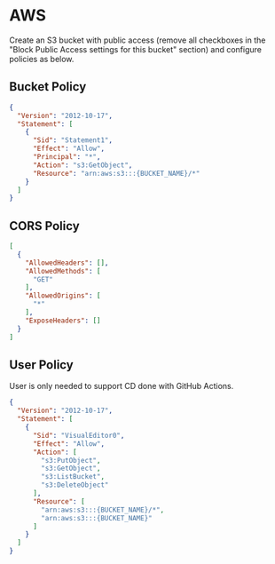# AWS

Create an S3 bucket with public access (remove all checkboxes in the "Block Public Access settings for this bucket"
section) and configure policies as below.

## Bucket Policy

```json
{
  "Version": "2012-10-17",
  "Statement": [
    {
      "Sid": "Statement1",
      "Effect": "Allow",
      "Principal": "*",
      "Action": "s3:GetObject",
      "Resource": "arn:aws:s3:::{BUCKET_NAME}/*"
    }
  ]
}
```

## CORS Policy

```json
[
  {
    "AllowedHeaders": [],
    "AllowedMethods": [
      "GET"
    ],
    "AllowedOrigins": [
      "*"
    ],
    "ExposeHeaders": []
  }
]
```

## User Policy

User is only needed to support CD done with GitHub Actions.

```json
{
  "Version": "2012-10-17",
  "Statement": [
    {
      "Sid": "VisualEditor0",
      "Effect": "Allow",
      "Action": [
        "s3:PutObject",
        "s3:GetObject",
        "s3:ListBucket",
        "s3:DeleteObject"
      ],
      "Resource": [
        "arn:aws:s3:::{BUCKET_NAME}/*",
        "arn:aws:s3:::{BUCKET_NAME}"
      ]
    }
  ]
}
```
